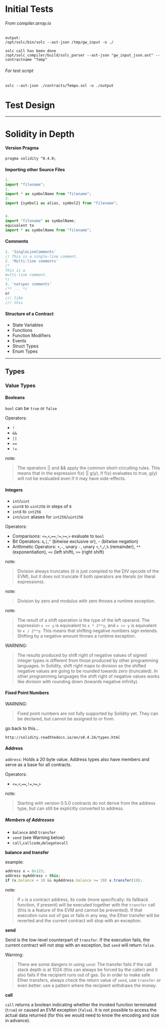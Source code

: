 # Initial Tests
###### From compiler.array.io
```
output:
/opt/solc/bin/solc --ast-json /tmp/gw_input -o ./

solc call has been done
/opt/solc_compiler/build/solc_parser --ast-json "gw_input_json.ast" --contractname "Temp"
```
###### For test script
```
solc --ast-json ./contracts/Tempo.sol -o ./output
```
# Test Design
---

# Solidity in Depth

#### Version Pragma
`pragma solidity ^0.4.0;`
#### Importing other Source Files
```javascript
1.
import "filename";
2.
import * as symbolName from "filename";
3.
import {symbol1 as alias, symbol2} from "filename";


4.
import "filename" as symbolName;
equivalent to
import * as symbolName from "filename";
```
#### Comments
```javascript
1. 'SingleLineComments'
// This is a single-line comment.
2. 'Multi-line comments'
/*
This is a
multi-line comment.
*/
3. 'natspec comments'
/** ... */
or
/// like
/// this
```
#### Structure of a Contract
 - State Variables
 - Functions
 - Function Modifiers
 - Events
 - Struct Types
 - Enum Types
---

## Types
### Value Types
#### Booleans
`bool` can be `true` or `false`

Operators:
 - `!`
 - `&&`
 - `||`
 - `==`
 - `!=`

note:
>The operators || and && apply the common short-circuiting rules. This means that in the expression f(x) || g(y), if f(x) evaluates to true, g(y) will not be evaluated even if it may have side-effects.

#### Integers
 - `int`/`uint`
 - `uint8` to `uint256` in steps of `8`
 - `int8` to `int256`
 - `int`/`uint` aliases for `int256`/`uint256`

Operators:
 - Comparisons:
 `<=`,`<`,`==`,`!=`,`>=`,`>` evaluate to `bool`
 - Bit Operators:
 `&`,`|`,`^` (bitwise exclusive or), `~` (bitwise negation)
 - Arithmetic Operators:
 `+`,`-`, unary `-`, unary `+`,`*`,`/`,`%` (remainder), `**` (exponentiation), `<<` (left shift), `>>` (right shift)

note:
>Division always truncates (it is just compiled to the DIV opcode of the EVM), but it does not truncate if both operators are literals (or literal expressions).

note:
>Division by zero and modulus with zero throws a runtime exception.

note:
>The result of a shift operation is the type of the left operand. The expression `x << y` is equivalent to `x * 2**y`, and `x >> y` is equivalent to `x / 2**y`. This means that shifting negative numbers sign extends. Shifting by a negative amount throws a runtime exception.

WARNING:
>The results produced by shift right of negative values of signed integer types is different from those produced by other programming languages. In Solidity, shift right maps to division so the shifted negative values are going to be rounded towards zero (truncated). In other programming languages the shift right of negative values works like division with rounding down (towards negative infinity).

#### Fixed Point Numbers

WARNING:
>Fixed point numbers are not fully supported by Solidity yet. They can be declared, but cannot be assigned to or from.

go back to this...
```
http://solidity.readthedocs.io/en/v0.4.24/types.html
```

#### Address

`address`: Holds a 20 byte value. Address types also have members and serve as a base for all contracts.

Operators:
 - `<=`,`<`,`==`,`!=`,`>=`,`>`

note:
>Starting with version 0.5.0 contracts do not derive from the address type, but can still be explicitly converted to address.

##### Members of Addresses

 - `balance` and `transfer`
 - `send` (see Warning below)
 - `call`,`callcode`,`delegatecall`

**balance and transfer**

example:
```javascript
address x = 0x123;
address myAddress = this;
if (x.balance < 10 && myAddress.balance >= 10) x.transfer(10);
```
note:
>If `x` is a contract address, its code (more specifically: its fallback function, if present) will be executed together with the `transfer` call (this is a feature of the EVM and cannot be prevented). If that execution runs out of gas or fails in any way, the Ether transfer will be reverted and the current contract will stop with an exception.

**send**

Send is the low-level counterpart of `transfer`. If the execution fails, the current contract will not stop with an exception, but `send` will return `false`.

Warning:
>There are some dangers in using `send`: The transfer fails if the call stack depth is at 1024 (this can always be forced by the caller) and it also fails if the recipient runs out of gas. So in order to make safe Ether transfers, always check the return value of `send`, use `transfer` or even better: use a pattern where the recipient withdraws the money.

**call**

`call` returns a boolean indicating whether the invoked function terminated (`true`) or caused an EVM exception (`false`). It is not possible to access the actual data returned (for this we would need to know the encoding and size in advance).
